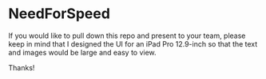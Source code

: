 # NeedForSpeed

If you would like to pull down this repo and present to your team, 
please keep in mind that I designed the UI for an iPad Pro 12.9-inch 
so that the text and images would be large and easy to view.

Thanks!
